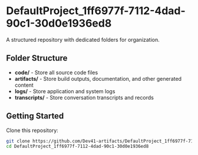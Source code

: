 # DefaultProject_1ff6977f-7112-4dad-90c1-30d0e1936ed8
A structured repository with dedicated folders for organization.

## Folder Structure

- **code/** - Store all source code files
- **artifacts/** - Store build outputs, documentation, and other generated content
- **logs/** - Store application and system logs
- **transcripts/** - Store conversation transcripts and records

## Getting Started

Clone this repository:
```bash
git clone https://github.com/Dev41-artifacts/DefaultProject_1ff6977f-7112-4dad-90c1-30d0e1936ed8
cd DefaultProject_1ff6977f-7112-4dad-90c1-30d0e1936ed8
```
